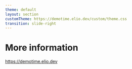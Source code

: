 ```yaml
---
theme: default
layout: section
customTheme: https://demotime.elio.dev/custom/theme.css
transition: slide-right
---
```


# More information

<https://demotime.elio.dev>
